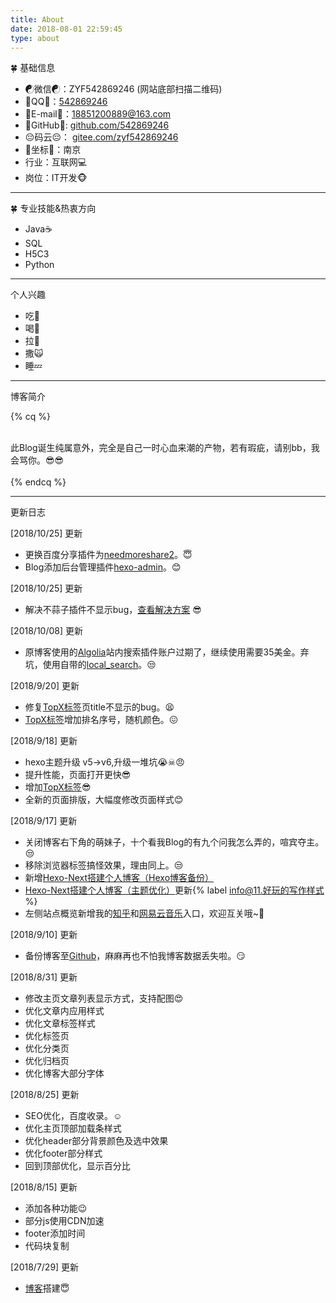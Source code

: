 ```yaml
---
title: About
date: 2018-08-01 22:59:45
type: about
---
```


<div class='about-page'>
<div class="note default no-icon"><p>🍀 基础信息</p></div>

- ☯微信☯：ZYF542869246 (网站底部扫描二维码)
- 🐧QQ🐧：<a href="tencent://AddContact/?fromId=45&fromSubId=1&subcmd=all&uin=542869246&website=www.oicqzone.com">542869246</a>
- 📧E-mail📧：18851200889@163.com
- 😤GitHub😤: [github.com/542869246](http://github.com/542869246 "github.com/542869246")
- 😔码云😔： [gitee.com/zyf542869246](https://gitee.com/zyf542869246 "gitee.com/zyf542869246")
- 🚀坐标🚀：南京
- 行业：互联网💻
- 岗位：IT开发🐵

<hr>
<div class="note default no-icon"><p>🍀 专业技能&amp;热衷方向</p></div>

- Java☕
- SQL
- H5C3
- Python

<hr>
<div class="note default no-icon"><p>个人兴趣</p></div>

- 吃🍗
- 喝🍹
- 拉💩
- 撒🙀
- 睡💤

<hr>
<div class="note default no-icon"><p>博客简介</p></div>

{% cq %}

<br/>
此Blog诞生纯属意外，完全是自己一时心血来潮的产物，若有瑕疵，请别bb，我会骂你。😎😎
<br/>
<br/>
{% endcq %}

<hr>
<div class="note default no-icon"><p>更新日志</p></div>

<div class="note success"><p>[2018/10/25] 更新</p></div>

- 更换百度分享插件为[needmoreshare2](https://github.com/theme-next/theme-next-needmoreshare2)。😇
- Blog添加后台管理插件[hexo-admin](https://jaredforsyth.com/hexo-admin/)。😊

<div class="note success"><p>[2018/10/25] 更新</p></div>

- 解决不蒜子插件不显示bug，[查看解决方案](https://blog.csdn.net/stormdony/article/details/82980320 "查看解决方案") 😎

<div class="note success"><p>[2018/10/08] 更新</p></div>

- 原博客使用的[Algolia](https://www.algolia.com/)站内搜索插件账户过期了，继续使用需要35美金。弃坑，使用自带的[local_search](https://github.com/theme-next/hexo-generator-searchdb)。😒

<div class="note success"><p>[2018/9/20] 更新</p></div>

- 修复[TopX标签](https://yfzhou.coding.me/top/)页title不显示的bug。😫
- [TopX标签](https://yfzhou.coding.me/top/)增加排名序号，随机颜色。😖

<div class="note success"><p>[2018/9/18] 更新</p></div>

- hexo主题升级 v5->v6,升级一堆坑😭☠😠
- 提升性能，页面打开更快😎
- 增加[TopX标签](https://yfzhou.coding.me/top/)😎
- 全新的页面排版，大幅度修改页面样式😊

<div class="note success"><p>[2018/9/17] 更新</p></div>

- 关闭博客右下角的萌妹子，十个看我Blog的有九个问我怎么弄的，喧宾夺主。😒
- 移除浏览器标签搞怪效果，理由同上。😒
- 新增[Hexo-Next搭建个人博客（Hexo博客备份）](https://yfzhou.coding.me/2018/09/17/Hexo-Next%E6%90%AD%E5%BB%BA%E4%B8%AA%E4%BA%BA%E5%8D%9A%E5%AE%A2%EF%BC%88Hexo%E5%8D%9A%E5%AE%A2%E5%A4%87%E4%BB%BD%EF%BC%89/)
- [Hexo-Next搭建个人博客（主题优化）](https://yfzhou.coding.me/2018/08/27/Hexo-Next%E6%90%AD%E5%BB%BA%E4%B8%AA%E4%BA%BA%E5%8D%9A%E5%AE%A2%EF%BC%88%E4%B8%BB%E9%A2%98%E4%BC%98%E5%8C%96%EF%BC%89/)更新{% label info@11.好玩的写作样式 %}
- 左侧站点概览新增我的[知乎](https://www.zhihu.com/people/yu-sui-58/activities)和[网易云音乐](https://music.163.com/#/user/home?id=343583524)入口，欢迎互关哦~😤

<div class="note success"><p>[2018/9/10] 更新</p></div>

- 备份博客至[Github](https://github.com/542869246)，麻麻再也不怕我博客数据丢失啦。😏

<div class="note success"><p>[2018/8/31] 更新</p></div>

- 修改主页文章列表显示方式，支持配图😍
- 优化文章内应用样式
- 优化文章标签样式
- 优化标签页
- 优化分类页
- 优化归档页
- 优化博客大部分字体

<div class="note success"><p>[2018/8/25] 更新</p></div>

- SEO优化，百度收录。☺
- 优化主页顶部加载条样式
- 优化header部分背景颜色及选中效果
- 优化footer部分样式
- 回到顶部优化，显示百分比

<div class="note success"><p>[2018/8/15] 更新</p></div>

- 添加各种功能😉
- 部分js使用CDN加速
- footer添加时间
- 代码块复制

<div class="note success"><p>[2018/7/29] 更新</p></div>

- [博客](https://yfzhou.coding.me/)搭建😇

</div>